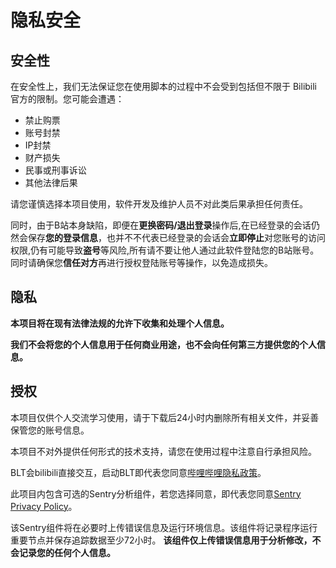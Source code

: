 # 隐私安全

## 安全性

在安全性上，我们无法保证您在使用脚本的过程中不会受到包括但不限于 Bilibili 官方的限制。您可能会遭遇：

- 禁止购票
- 账号封禁
- IP封禁
- 财产损失
- 民事或刑事诉讼
- 其他法律后果

请您谨慎选择本项目使用，软件开发及维护人员不对此类后果承担任何责任。

同时，由于B站本身缺陷，即便在**更换密码/退出登录**操作后,在已经登录的会话仍然会保存**您的登录信息**，也并不不代表已经登录的会话会**立即停止**对您账号的访问权限,仍有可能导致**盗号**等风险,所有请不要让他人通过此软件登陆您的B站账号。
同时请确保您**信任对方**再进行授权登陆账号等操作，以免造成损失。

## 隐私

**本项目将在现有法律法规的允许下收集和处理个人信息。**

**我们不会将您的个人信息用于任何商业用途，也不会向任何第三方提供您的个人信息。**

## 授权

本项目仅供个人交流学习使用，请于下载后24小时内删除所有相关文件，并妥善保管您的账号信息。

本项目不对外提供任何形式的技术支持，请您在使用过程中注意自行承担风险。

BLT会bilibili直接交互，启动BLT即代表您同意[哔哩哔哩隐私政策](https://www.bilibili.com/blackboard/privacy-pc.html)。

此项目内包含可选的Sentry分析组件，若您选择同意，即代表您同意[Sentry Privacy Policy](https://sentry.io/privacy/)。

该Sentry组件将在必要时上传错误信息及运行环境信息。该组件将记录程序运行重要节点并保存追踪数据至少72小时。
**该组件仅上传错误信息用于分析修改，不会记录您的任何个人信息。**